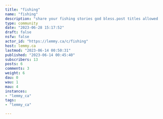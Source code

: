 ```yaml
---
title: "fishing" 
name: "fishing"
description: "share your fishing stories god bless.post titles allowed : fishing"
type: community
date: "2023-06-28 15:17:52"
draft: false
nsfw: false
actor_id: "https://lemmy.ca/c/fishing"
host: lemmy.ca
lastmod: "2023-06-14 00:50:31"
published: "2023-06-14 00:45:40"
subscribers: 13
posts: 6
comments: 3
weight: 6
dau: 0
wau: 1
mau: 4
instances:
- "lemmy_ca"
tags: 
- "lemmy_ca"

---
```

